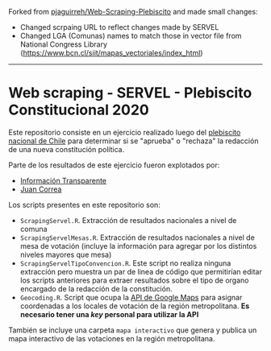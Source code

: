 Forked from [pjaguirreh/Web-Scraping-Plebiscito](https://github.com/pjaguirreh/Web-Scraping-Plebiscito) and made small changes:

- Changed scrpaing URL to reflect changes made by SERVEL
- Changed LGA (Comunas) names to match those in vector file from National Congress Library (https://www.bcn.cl/siit/mapas_vectoriales/index_html)

---------------

Web scraping - SERVEL - Plebiscito Constitucional 2020
======================================================
  
Este repositorio consiste en un ejercicio realizado luego del [plebiscito nacional de Chile](https://www.plebiscitonacional2020.cl/) para determinar si se "aprueba" o "rechaza" la redacción de una nueva constitución política.

Parte de los resultados de este ejercicio fueron explotados por:
  
  - [Información Transparente](http://informaciontransparente.com/plebiscito-transparente/)
  - [Juan Correa](https://twitter.com/Juanizio_C/status/1322177069741182976)

Los scripts presentes en este repositorio son:
  
  - `ScrapingServel.R`. Extracción de resultados nacionales a nivel de comuna
  - `ScrapingServelMesas.R`. Extracción de resultados nacionales a nivel de mesa de votación (incluye la información para agregar por los distintos niveles mayores que mesa)
  - `ScrapingServelTipoConvencion.R`. Este script no realiza ninguna extracción pero muestra un par de linea de código que permitirían editar los scripts anteriores para extraer resultados sobre el tipo de organo encargado de la redacción de la constitución.
  - `Geocoding.R`. Script que ocupa la [API de Google Maps](https://developers.google.com/maps/documentation/geocoding/overview) para asignar coordenadas a los locales de votación de la región metropolitana. **Es necesario tener una _key_ personal para utilizar la API**
  
También se incluye una carpeta `mapa interactivo` que genera y publica un mapa interactivo de las votaciones en la región metropolitana.
